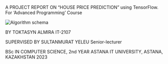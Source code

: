 A PROJECT REPORT
ON
“HOUSE PRICE PREDICTION” using TensorFlow.
For ‘Advanced Programming’ Course

![Algorithm schema](./Desktop/Untitled.jpg)

 



BY
TOKTASYN ALMIRA
IT-2107




SUPERVISED BY
SULTANMURAT YELEU
Senior-lecturer


BSc IN COMPUTER SCIENCE, 2nd YEAR
ASTANA IT UNIVERSITY, ASTANA, KAZAKHSTAN 
2023

